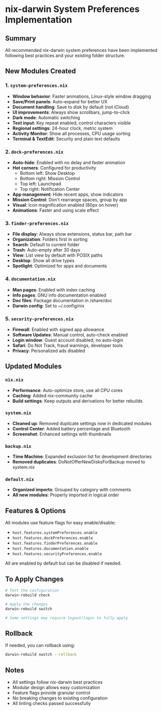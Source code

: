 # nix-darwin System Preferences Implementation

## Summary
All recommended nix-darwin system preferences have been implemented following best practices and your existing folder structure.

## New Modules Created

### 1. `system-preferences.nix`
- **Window behavior**: Faster animations, Linux-style window dragging
- **Save/Print panels**: Auto-expand for better UX
- **Document handling**: Save to disk by default (not iCloud)
- **UI improvements**: Always show scrollbars, jump-to-click
- **Dark mode**: Automatic switching
- **Text input**: Key repeat enabled, control characters visible
- **Regional settings**: 24-hour clock, metric system
- **Activity Monitor**: Show all processes, CPU usage sorting
- **Terminal & TextEdit**: Security and plain text defaults

### 2. `dock-preferences.nix`
- **Auto-hide**: Enabled with no delay and faster animation
- **Hot corners**: Configured for productivity
  - Bottom left: Show Desktop
  - Bottom right: Mission Control
  - Top left: Launchpad
  - Top right: Notification Center
- **App management**: Hide recent apps, show indicators
- **Mission Control**: Don't rearrange spaces, group by app
- **Visual**: Icon magnification enabled (80px on hover)
- **Animations**: Faster and using scale effect

### 3. `finder-preferences.nix`
- **File display**: Always show extensions, status bar, path bar
- **Organization**: Folders first in sorting
- **Search**: Default to current folder
- **Trash**: Auto-empty after 30 days
- **View**: List view by default with POSIX paths
- **Desktop**: Show all drive types
- **Spotlight**: Optimized for apps and documents

### 4. `documentation.nix`
- **Man pages**: Enabled with index caching
- **Info pages**: GNU info documentation enabled
- **Doc files**: Package documentation in /share/doc
- **Darwin config**: Set to ~/.config/nix

### 5. `security-preferences.nix`
- **Firewall**: Enabled with signed app allowance
- **Software Updates**: Manual control, auto-check enabled
- **Login window**: Guest account disabled, no auto-login
- **Safari**: Do Not Track, fraud warnings, developer tools
- **Privacy**: Personalized ads disabled

## Updated Modules

### `nix.nix`
- **Performance**: Auto-optimize store, use all CPU cores
- **Caching**: Added nix-community cache
- **Build settings**: Keep outputs and derivations for better rebuilds

### `system.nix`
- **Cleaned up**: Removed duplicate settings now in dedicated modules
- **Control Center**: Added battery percentage and Bluetooth
- **Screenshot**: Enhanced settings with thumbnails

### `backup.nix`
- **Time Machine**: Expanded exclusion list for development directories
- **Removed duplicates**: DoNotOfferNewDisksForBackup moved to system.nix

### `default.nix`
- **Organized imports**: Grouped by category with comments
- **All new modules**: Properly imported in logical order

## Features & Options

All modules use feature flags for easy enable/disable:
- `host.features.systemPreferences.enable`
- `host.features.dockPreferences.enable`
- `host.features.finderPreferences.enable`
- `host.features.documentation.enable`
- `host.features.securityPreferences.enable`

All are enabled by default but can be disabled if needed.

## To Apply Changes

```bash
# Test the configuration
darwin-rebuild check

# Apply the changes
darwin-rebuild switch

# Some settings may require logout/login to fully apply
```

## Rollback

If needed, you can rollback using:
```bash
darwin-rebuild switch --rollback
```

## Notes
- All settings follow nix-darwin best practices
- Modular design allows easy customization
- Feature flags provide granular control
- No breaking changes to existing configuration
- All linting checks passed successfully
